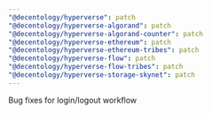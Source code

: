 ```yaml
---
"@decentology/hyperverse": patch
"@decentology/hyperverse-algorand": patch
"@decentology/hyperverse-algorand-counter": patch
"@decentology/hyperverse-ethereum": patch
"@decentology/hyperverse-ethereum-tribes": patch
"@decentology/hyperverse-flow": patch
"@decentology/hyperverse-flow-tribes": patch
"@decentology/hyperverse-storage-skynet": patch
---
```


Bug fixes for login/logout workflow
